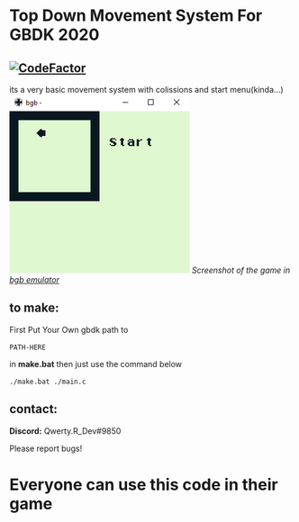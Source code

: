 # Top Down Movement System For GBDK 2020
[![CodeFactor](https://www.codefactor.io/repository/github/qwertyr0/gbdk-topdownmovement/badge)](https://www.codefactor.io/repository/github/qwertyr0/gbdk-topdownmovement)
---
its a very basic movement system with colissions and start menu(kinda...)
![Screenshot](https://raw.githubusercontent.com/QwertyR0/gbdk-topdownMovement/main/images/screenshot.png)
*Screenshot of the game in [bgb emulator](https://bgb.bircd.org)*

## to make:
First Put Your Own gbdk path to
```
PATH-HERE
```
in **make.bat**
then just use the command below
```
./make.bat ./main.c
```

## contact:
**Discord:** Qwerty.R_Dev#9850

Please report bugs!
# Everyone can use this code in their game

